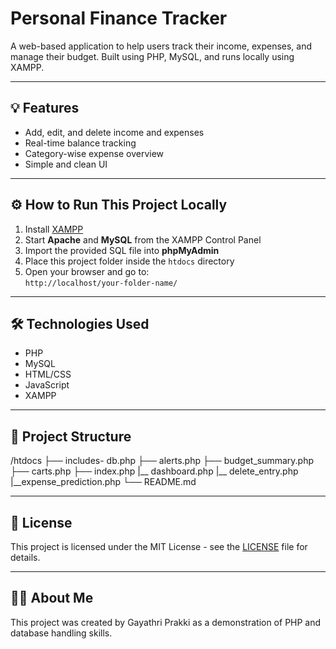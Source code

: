 # Personal Finance Tracker

A web-based application to help users track their income, expenses, and manage their budget. Built using PHP, MySQL, and runs locally using XAMPP.

---

## 💡 Features
- Add, edit, and delete income and expenses
- Real-time balance tracking
- Category-wise expense overview
- Simple and clean UI

---

## ⚙️ How to Run This Project Locally
1. Install [XAMPP](https://www.apachefriends.org/index.html)
2. Start **Apache** and **MySQL** from the XAMPP Control Panel
3. Import the provided SQL file into **phpMyAdmin**
4. Place this project folder inside the `htdocs` directory
5. Open your browser and go to:  
   `http://localhost/your-folder-name/`

---

## 🛠️ Technologies Used
- PHP
- MySQL
- HTML/CSS
- JavaScript
- XAMPP

---

## 📂 Project Structure
/htdocs
├── includes- db.php
├── alerts.php
├── budget_summary.php
├── carts.php
├── index.php
|__ dashboard.php
|__ delete_entry.php
|__expense_prediction.php
└── README.md

---

## 📄 License
This project is licensed under the MIT License - see the [LICENSE](LICENSE) file for details.

---

## 🙋‍♀️ About Me
This project was created by Gayathri Prakki as a demonstration of PHP and database handling skills.

